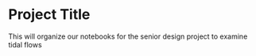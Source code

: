 # Project Title

This will organize our notebooks for the senior design project to examine tidal flows
